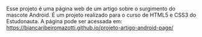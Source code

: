 Esse projeto é uma página web de um artigo sobre o surgimento do mascote Android. É um projeto realizado para o curso de HTML5 e CSS3 do Estudonauta.
A página pode ser acessada em: https://biancaribeiromazotti.github.io/projeto-artigo-android-page/
